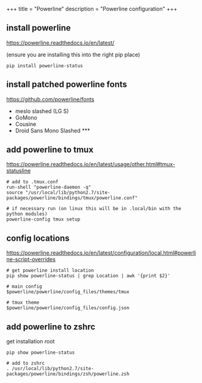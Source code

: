 +++
title = "Powerline"
description = "Powerline configuration"
+++

## install powerline

https://powerline.readthedocs.io/en/latest/

(ensure you are installing this into the right pip place)

```
pip install powerline-status
```

## install patched powerline fonts 

https://github.com/powerline/fonts

- meslo slashed (LG S)
- GoMono
- Cousine
- Droid Sans Mono Slashed ***

## add powerline to tmux

https://powerline.readthedocs.io/en/latest/usage/other.html#tmux-statusline

```
# add to .tmux.conf
run-shell "powerline-daemon -q"
source "/usr/local/lib/python2.7/site-packages/powerline/bindings/tmux/powerline.conf"

# if necessary run (on linux this will be in .local/bin with the python modules)
powerline-config tmux setup

```

## config locations

https://powerline.readthedocs.io/en/latest/configuration/local.html#powerline-script-overrides


```
# get powerline install location
pip show powerline-status | grep Location | awk '{print $2}'

# main config
$powerline/powerline/config_files/themes/tmux 

# tmux theme
$powerline/powerline/config_files/config.json
``` 

## add powerline to zshrc

get installation root
```
pip show powerline-status
```

```
# add to zshrc
. /usr/local/lib/python2.7/site-packages/powerline/bindings/zsh/powerline.zsh
```
